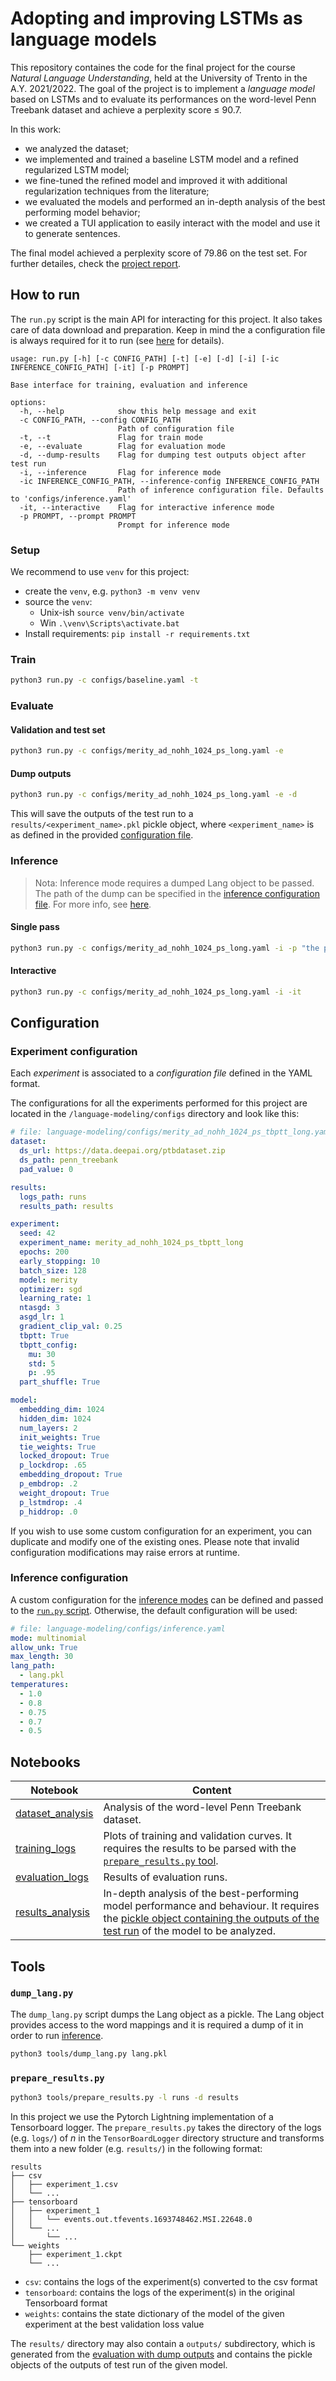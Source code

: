 # Adopting and improving LSTMs as language models
This repository containes the code for the final project for the course *Natural Language Understanding*, held at the University of Trento in the A.Y. 2021/2022. The goal of the project is to implement a *language model* based on LSTMs and to evaluate its performances on the word-level Penn Treebank dataset and achieve a perplexity score $\le$ 90.7. 

In this work:
- we analyzed the dataset;
- we implemented and trained a baseline LSTM model and a refined regularized LSTM model;
- we fine-tuned the refined model and improved it with additional regularization techniques from the literature;
- we evaluated the models and performed an in-depth analysis of the best performing model behavior;
- we created a TUI application to easily interact with the model and use it to generate sentences.

The final model achieved a perplexity score of 79.86 on the test set. For further detailes, check the [project report](report/main.pdf).

## How to run
The `run.py` script is the main API for interacting for this project. It also takes care of data download and preparation. Keep in mind the a configuration file is always required for it to run (see [here](#configuration) for details). 

```text
usage: run.py [-h] [-c CONFIG_PATH] [-t] [-e] [-d] [-i] [-ic INFERENCE_CONFIG_PATH] [-it] [-p PROMPT]

Base interface for training, evaluation and inference

options:
  -h, --help            show this help message and exit
  -c CONFIG_PATH, --config CONFIG_PATH
                        Path of configuration file
  -t, --t               Flag for train mode
  -e, --evaluate        Flag for evaluation mode
  -d, --dump-results    Flag for dumping test outputs object after test run
  -i, --inference       Flag for inference mode
  -ic INFERENCE_CONFIG_PATH, --inference-config INFERENCE_CONFIG_PATH
                        Path of inference configuration file. Defaults to 'configs/inference.yaml'
  -it, --interactive    Flag for interactive inference mode
  -p PROMPT, --prompt PROMPT
                        Prompt for inference mode
```

### Setup
We recommend to use `venv` for this project:
- create the `venv`, e.g. `python3 -m venv venv`
- source the `venv`:
    - Unix-ish `source venv/bin/activate`
    - Win `.\venv\Scripts\activate.bat`
- Install requirements: `pip install -r requirements.txt`

### Train

```bash
python3 run.py -c configs/baseline.yaml -t
```

### Evaluate
#### Validation and test set
```bash
python3 run.py -c configs/merity_ad_nohh_1024_ps_long.yaml -e
```
#### Dump outputs
```bash
python3 run.py -c configs/merity_ad_nohh_1024_ps_long.yaml -e -d
```
This will save the outputs of the test run to a `results/<experiment_name>.pkl` pickle object, where `<experiment_name>` is as defined in the provided [configuration file](#experiment-configuration).

### Inference
> Nota: Inference mode requires a dumped Lang object to be passed. The path of the dump can be specified in the [inference configuration file](#inference-configuration). For more info, see [here](#tools).  
#### Single pass
```bash
python3 run.py -c configs/merity_ad_nohh_1024_ps_long.yaml -i -p "the price"
```
#### Interactive
```bash
python3 run.py -c configs/merity_ad_nohh_1024_ps_long.yaml -i -it
```

## Configuration
### Experiment configuration
Each *experiment* is associated to a *configuration file* defined in the YAML format. 

The configurations for all the experiments performed for this project are located in the `/language-modeling/configs` directory and look like this:
```yaml
# file: language-modeling/configs/merity_ad_nohh_1024_ps_tbptt_long.yaml
dataset:
  ds_url: https://data.deepai.org/ptbdataset.zip
  ds_path: penn_treebank
  pad_value: 0

results: 
  logs_path: runs
  results_path: results

experiment:
  seed: 42
  experiment_name: merity_ad_nohh_1024_ps_tbptt_long
  epochs: 200
  early_stopping: 10
  batch_size: 128
  model: merity
  optimizer: sgd
  learning_rate: 1
  ntasgd: 3
  asgd_lr: 1
  gradient_clip_val: 0.25
  tbptt: True
  tbptt_config:
    mu: 30
    std: 5
    p: .95
  part_shuffle: True

model:
  embedding_dim: 1024
  hidden_dim: 1024
  num_layers: 2
  init_weights: True
  tie_weights: True
  locked_dropout: True
  p_lockdrop: .65
  embedding_dropout: True
  p_embdrop: .2
  weight_dropout: True
  p_lstmdrop: .4
  p_hiddrop: .0

```  
If you wish to use some custom configuration for an experiment, you can duplicate and modify one of the existing ones. Please note that invalid configuration modifications may raise errors at runtime.

### Inference configuration
A custom configuration for the [inference modes](#inference) can be defined and passed to the [`run.py` script](#how-to-run). Otherwise, the default configuration will be used:
```yaml
# file: language-modeling/configs/inference.yaml
mode: multinomial
allow_unk: True
max_length: 30
lang_path: 
  - lang.pkl
temperatures:
  - 1.0
  - 0.8
  - 0.75
  - 0.7
  - 0.5
```

## Notebooks
| Notebook | Content |
| --- | --- |
| [dataset_analysis](notebooks/dataset_analysis.ipynb) | Analysis of the word-level Penn Treebank dataset. | 
| [training_logs](notebooks/training_logs.ipynb) | Plots of training and validation curves. It requires the results to be parsed with the [`prepare_results.py` tool](#prepare_resultspy). | 
| [evaluation_logs](notebooks/evaluation_logs.ipynb) | Results of evaluation runs. | 
| [results_analysis](notebooks/results_analysis.ipynb) | In-depth analysis of the best-performing model performance and behaviour. It requires the [pickle object containing the outputs of the test run](#dump-outputs) of the model to be analyzed. |

## Tools
### `dump_lang.py`
The `dump_lang.py` script dumps the Lang object as a pickle. The Lang object provides access to the word mappings and it is required a dump of it in order to run [inference](#inference).
```bash
python3 tools/dump_lang.py lang.pkl
```
### `prepare_results.py`
```bash
python3 tools/prepare_results.py -l runs -d results
```
In this project we use the Pytorch Lightning implementation of a Tensorboard logger. The `prepare_results.py` takes the directory of the logs (e.g. `logs/`) of $n$ in the `TensorBoardLogger` directory structure and transforms them into a new folder (e.g. `results/`) in the following format:
```text
results
├── csv
│   ├── experiment_1.csv
│   └── ...
├── tensorboard
│   ├── experiment_1
│   │   └── events.out.tfevents.1693748462.MSI.22648.0
│   └── ...
│       └── ...
└── weights
    ├── experiment_1.ckpt
    └── ...
```
- `csv`: contains the logs of the experiment(s) converted to the csv format
- `tensorboard`: contains the logs of the experiment(s) in the original Tensorboard format
- `weights`: contains the state dictionary of the model of the given experiment at the best validation loss value

The `results/` directory may also contain a `outputs/` subdirectory, which is generated from the [evaluation with dump outputs](#dump-outputseval) and contains the pickle objects of the outputs of test run of the given model.
